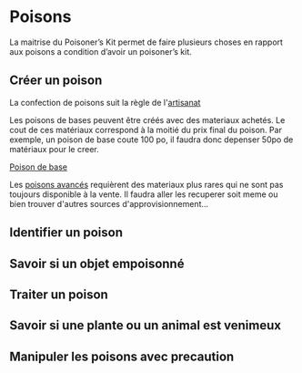 # Poisons
La maitrise du Poisoner’s Kit permet de faire plusieurs choses en rapport aux poisons a condition d’avoir un poisoner’s kit.

## Créer un poison

La confection de poisons suit la règle de l'[artisanat](./artisanat.md)

Les poisons de bases peuvent être créés avec des materiaux achetés. Le cout de ces matériaux correspond à la moitié du prix final du poison. Par exemple, un poison de base coute 100 po, il faudra donc depenser 50po de matériaux pour le creer.

[Poison de base](https://5e.tools/items.html#basic%20poison%20(vial)_phb)

Les [poisons avancés](https://5e.tools/tables.html#poisons_dmg) requièrent des materiaux plus rares qui ne sont pas toujours disponible à la vente. Il faudra aller les recuperer soit meme ou bien trouver d'autres sources d'approvisionnement...

## Identifier un poison

## Savoir si un objet empoisonné

## Traiter un poison

## Savoir si une plante ou un animal est venimeux

## Manipuler les poisons avec precaution
